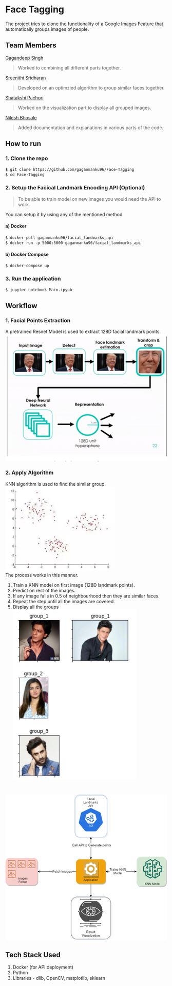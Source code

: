 # Face Tagging

<p>The project tries to clone the functionality of a Google Images Feature that automatically groups images of people.</p>

## Team Members
[Gagandeep Singh](https://github.com/gaganmanku96)<br>
> Worked to combining all different parts together.

[Sreenithi Sridharan](https://github.com/sreenithi)
> Developed on an optimzied algorithm to group similar faces together.

[Shatakshi Pachori](https://github.com/shat700)
> Worked on the visualization part to display all grouped images.

[Nilesh Bhosale](https://github.com/Bhosalenileshn)
> Added documentation and explanations in various parts of the code.

## How to run
### 1. Clone the repo
```
$ git clone https://github.com/gaganmanku96/Face-Tagging
$ cd Face-Tagging
```
### 2. Setup the Facical Landmark Encoding API (Optional)
> To be able to train model on new images you would need the API to work.

You can setup it by using any of the mentioned method
#### a) Docker
```
$ docker pull gaganmanku96/facial_landmarks_api
$ docker run -p 5000:5000 gaganmanku96/facial_landmarks_api
```
#### b) Docker Compose
```
$ docker-compose up
```
### 3. Run the application
```
$ jupyter notebook Main.ipynb
```
## Workflow
### 1. Facial Points Extraction
A pretrained Resnet Model is used to extract 128D facial landmark points.
![feature_extraction_process](resources/workflow/feature_extraction_process.PNG)
### 2. Apply Algorithm
KNN algorithm is used to find the similar group.<br>
![KNN Algorithm](resources/workflow/knn_algorithm.PNG)<br>
The process works in this manner.<br>
1. Train a KNN model on first image (128D landmark points).
2. Predict on rest of the images.
3. If any image falls in 0.5 of neighbourhood then they are similar faces.
4. Repeat the step until all the images are covered.
5. Display all the groups<br>
![feature_extraction_process](resources/workflow/groups.PNG)
<br>

![feature_extraction_process](resources/workflow/diag.png)


## Tech Stack Used
1. Docker (for API deployment)
2. Python
3. Libraries - dlib, OpenCV, matplotlib, sklearn